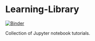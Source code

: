 # Learning-Library

[![Binder](https://mybinder.org/badge.svg)](https://mybinder.org/v2/gh/James-Leslie/Learning-Library/master)

Collection of Jupyter notebook tutorials.
